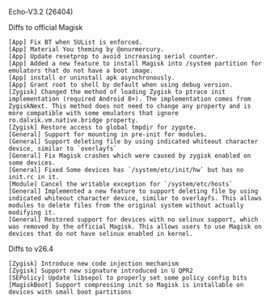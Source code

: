 Echo-V3.2 (26404)

Diffs to official Magisk

    [App] Fix BT when SUList is enforced.
    [App] Material You theming by @onurmercury.
    [App] Update resetprop to avoid increasing serial counter.
    [App] Added a new feature to install Magisk into /system partition for emulators that do not have a boot image.
    [App] install or uninstall apk asynchronously.
    [App] Grant root to shell by default when using debug version.
    [Zygisk] Changed the method of loading Zygisk to ptrace init implementation (required Android 8+). The implementation comes from ZygiskNext. This method does not need to change any property and is more compatible with some emulators that ignore ro.dalvik.vm.native.bridge property.
    [Zygisk] Restore access to global tmpdir for zygote.
    [General] Support for mounting in pre-init for modules.
    [General] Support deleting file by using indicated whiteout character device, similar to `overlayfs`
    [General] Fix Magisk crashes which were caused by zygisk enabled on some devices.
    [General] Fixed Some devices has `/system/etc/init/hw` but has no init.rc in it.
    [Module] Cancel the writable exception for `/system/etc/hosts`
    [General] Implemented a new feature to support deleting file by using indicated whiteout character device, similar to overlayfs. This allows modules to delete files from the original system without actually modifying it.
    [General] Restored support for devices with no selinux support, which was removed by the official Magisk. This allows users to use Magisk on devices that do not have selinux enabled in kernel.


Diffs to v26.4

    [Zygisk] Introduce new code injection mechanism
    [Zygisk] Support new signature introduced in U QPR2
    [SEPolicy] Update libsepol to properly set some policy config bits
    [MagiskBoot] Support compressing init so Magisk is installable on devices with small boot partitions

